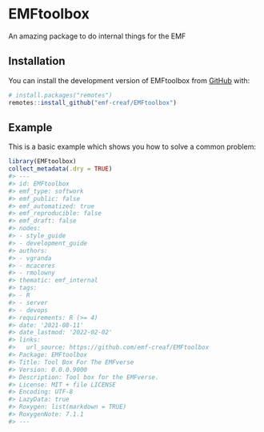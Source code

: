 
# EMFtoolbox

An amazing package to do internal things for the EMF

## Installation

You can install the development version of EMFtoolbox from
[GitHub](https://github.com/) with:

``` r
# install.packages("remotes")
remotes::install_github("emf-creaf/EMFtoolbox")
```

## Example

This is a basic example which shows you how to solve a common problem:

``` r
library(EMFtoolbox)
collect_metadata(.dry = TRUE)
#> ---
#> id: EMFtoolbox
#> emf_type: softwork
#> emf_public: false
#> emf_automatized: true
#> emf_reproducible: false
#> emf_draft: false
#> nodes:
#> - style_guide
#> - development_guide
#> authors:
#> - vgranda
#> - mcaceres
#> - rmolowny
#> thematic: emf_internal
#> tags:
#> - R
#> - server
#> - devops
#> requirements: R (>= 4)
#> date: '2021-08-11'
#> date_lastmod: '2022-02-02'
#> links:
#>   url_source: https://github.com/emf-creaf/EMFtoolbox
#> Package: EMFtoolbox
#> Title: Tool Box For The EMFverse
#> Version: 0.0.0.9000
#> Description: Tool box for the EMFverse.
#> License: MIT + file LICENSE
#> Encoding: UTF-8
#> LazyData: true
#> Roxygen: list(markdown = TRUE)
#> RoxygenNote: 7.1.1
#> ---
```
